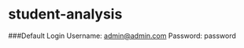 student-analysis
================


###Default Login
Username: admin@admin.com
Password: password    